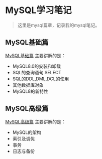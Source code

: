 # MySQL学习笔记

> 这里是mysql篇章，记录我的mysql笔记。

## MySQL基础篇
[MySQL基础篇](/database/mysqlbase.md) 主要讲解的是：

* MySQL8.0的安装和卸载
* SQL的查询语句 SELECT 
* SQL的DDL,DML,DCL的使用
* 其他数据库对象
* MySQL8的新特性

## MySQL高级篇

[MySQL高级篇](#) 主要讲解的是：

* MySQL的架构
* 索引及调优
* 事务
* 日志与备份
